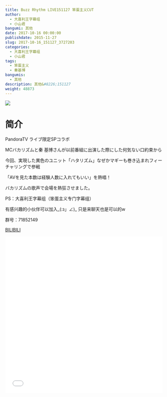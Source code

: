 ```yaml
---
title: Buzz Rhythm LIVE151127 笨蛋主义CUT
author: 
  - 大喜利王字幕组
  - 小山君
bangumi: 其他
date: 2017-10-16 00:00:00
publishdate: 2015-11-27
slug: 2017-10-16_151127_3727203
categories: 
  - 大喜利王字幕组
  - 小山君
tags: 
  - 笨蛋主义
  - 秦基博
bangumis: 
  - 其他
description: 其他&#8226;151127
weight: 48873
---
```


![](https://i.imgur.com/dbJfPAc.jpg)

# 简介  
PandoraTV ライブ限定SPコラボ


MCバカリズムと秦 基博さんが以前番組に出演した際にした何気ない口約束から


今回、実現した異色のユニット「ハタリズム」なぜかマギーも巻き込まれフィーチャリングで参戦


「AVを見た本数は経験人数に入れてもいい」を熱唱！


バカリズムの歌声で会場を熱狂させました。





PS：大喜利王字幕组（笨蛋主义专门字幕组） 


有感兴趣的小伙伴可以加入_(:з」∠)_  只是来聊天也是可以的w


群号：71852149

  [BILIBILI](https://www.bilibili.com/video/av3727203/)


<div class="vcontainer">  <iframe class='video' src="//www.bilibili.com/blackboard/player.html?aid=3727203" width="100%" height="500" frameborder="0" allowfullscreen="allowfullscreen"></iframe></div>
